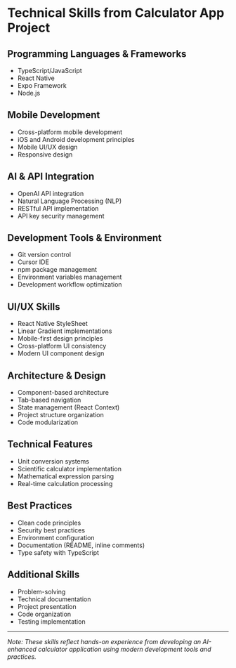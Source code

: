 # Technical Skills from Calculator App Project

## Programming Languages & Frameworks
- TypeScript/JavaScript
- React Native
- Expo Framework
- Node.js

## Mobile Development
- Cross-platform mobile development
- iOS and Android development principles
- Mobile UI/UX design
- Responsive design

## AI & API Integration
- OpenAI API integration
- Natural Language Processing (NLP)
- RESTful API implementation
- API key security management

## Development Tools & Environment
- Git version control
- Cursor IDE
- npm package management
- Environment variables management
- Development workflow optimization

## UI/UX Skills
- React Native StyleSheet
- Linear Gradient implementations
- Mobile-first design principles
- Cross-platform UI consistency
- Modern UI component design

## Architecture & Design
- Component-based architecture
- Tab-based navigation
- State management (React Context)
- Project structure organization
- Code modularization

## Technical Features
- Unit conversion systems
- Scientific calculator implementation
- Mathematical expression parsing
- Real-time calculation processing

## Best Practices
- Clean code principles
- Security best practices
- Environment configuration
- Documentation (README, inline comments)
- Type safety with TypeScript

## Additional Skills
- Problem-solving
- Technical documentation
- Project presentation
- Code organization
- Testing implementation

---
*Note: These skills reflect hands-on experience from developing an AI-enhanced calculator application using modern development tools and practices.* 